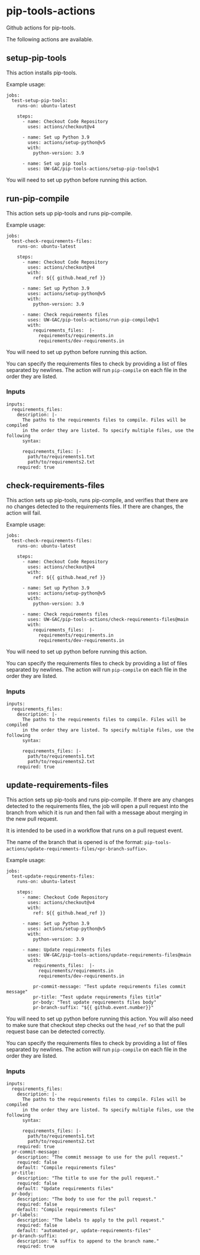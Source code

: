 # pip-tools-actions

Github actions for pip-tools.

The following actions are available.

## setup-pip-tools

This action installs pip-tools.

Example usage:

```
jobs:
  test-setup-pip-tools:
    runs-on: ubuntu-latest

    steps:
      - name: Checkout Code Repository
        uses: actions/checkout@v4

      - name: Set up Python 3.9
        uses: actions/setup-python@v5
        with:
          python-version: 3.9

      - name: Set up pip tools
        uses: UW-GAC/pip-tools-actions/setup-pip-tools@v1
```

You will need to set up python before running this action.

## run-pip-compile

This action sets up pip-tools and runs pip-compile.

Example usage:

```
jobs:
  test-check-requirements-files:
    runs-on: ubuntu-latest

    steps:
      - name: Checkout Code Repository
        uses: actions/checkout@v4
        with:
          ref: ${{ github.head_ref }}

      - name: Set up Python 3.9
        uses: actions/setup-python@v5
        with:
          python-version: 3.9

      - name: Check requirements files
        uses: UW-GAC/pip-tools-actions/run-pip-compile@v1
        with:
          requirements_files:  |-
            requirements/requirements.in
            requirements/dev-requirements.in
```

You will need to set up python before running this action.

You can specify the requirements files to check by providing a list of files separated by newlines.
The action will run `pip-compile` on each file in the order they are listed.

### Inputs

```
inputs:
  requirements_files:
    description: |-
      The paths to the requirements files to compile. Files will be compiled
      in the order they are listed. To specify multiple files, use the following
      syntax:

      requirements_files: |-
        path/to/requirements1.txt
        path/to/requirements2.txt
    required: true
```

## check-requirements-files

This action sets up pip-tools, runs pip-compile, and verifies that there are no changes detected to the requirements files.
If there are changes, the action will fail.

Example usage:

```
jobs:
  test-check-requirements-files:
    runs-on: ubuntu-latest

    steps:
      - name: Checkout Code Repository
        uses: actions/checkout@v4
        with:
          ref: ${{ github.head_ref }}

      - name: Set up Python 3.9
        uses: actions/setup-python@v5
        with:
          python-version: 3.9

      - name: Check requirements files
        uses: UW-GAC/pip-tools-actions/check-requirements-files@main
        with:
          requirements_files:  |-
            requirements/requirements.in
            requirements/dev-requirements.in
```

You will need to set up python before running this action.

You can specify the requirements files to check by providing a list of files separated by newlines.
The action will run `pip-compile` on each file in the order they are listed.

### Inputs

```
inputs:
  requirements_files:
    description: |-
      The paths to the requirements files to compile. Files will be compiled
      in the order they are listed. To specify multiple files, use the following
      syntax:

      requirements_files: |-
        path/to/requirements1.txt
        path/to/requirements2.txt
    required: true
```

## update-requirements-files

This action sets up pip-tools and runs pip-compile.
If there are any changes detected to the requirements files, the job will open a pull request into the branch from which it is run and then fail with a message about merging in the new pull request.

It is intended to be used in a workflow that runs on a pull request event.

The name of the branch that is opened is of the format: `pip-tools-actions/update-requirements-files/<pr-branch-suffix>`.

Example usage:

```
jobs:
  test-update-requirements-files:
    runs-on: ubuntu-latest

    steps:
      - name: Checkout Code Repository
        uses: actions/checkout@v4
        with:
          ref: ${{ github.head_ref }}

      - name: Set up Python 3.9
        uses: actions/setup-python@v5
        with:
          python-version: 3.9

      - name: Update requirements files
        uses: UW-GAC/pip-tools-actions/update-requirements-files@main
        with:
          requirements_files:  |-
            requirements/requirements.in
            requirements/dev-requirements.in

          pr-commit-message: "Test update requirements files commit message"
          pr-title: "Test update requirements files title"
          pr-body: "Test update requirements files body"
          pr-branch-suffix: "${{ github.event.number}}"
```

You will need to set up python before running this action.
You will also need to make sure that checkout step checks out the `head_ref` so that the pull request base can be detected correctly.

You can specify the requirements files to check by providing a list of files separated by newlines.
The action will run `pip-compile` on each file in the order they are listed.

### Inputs

```
inputs:
  requirements_files:
    description: |-
      The paths to the requirements files to compile. Files will be compiled
      in the order they are listed. To specify multiple files, use the following
      syntax:

      requirements_files: |-
        path/to/requirements1.txt
        path/to/requirements2.txt
    required: true
  pr-commit-message:
    description: "The commit message to use for the pull request."
    required: false
    default: "Compile requirements files"
  pr-title:
    description: "The title to use for the pull request."
    required: false
    default: "Update requirements files"
  pr-body:
    description: "The body to use for the pull request."
    required: false
    default: "Compile requirements files"
  pr-labels:
    description: "The labels to apply to the pull request."
    required: false
    default: "automated-pr, update-requirements-files"
  pr-branch-suffix:
    description: "A suffix to append to the branch name."
    required: true
```
